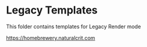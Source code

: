 # Legacy Templates

This folder contains templates for Legacy Render mode

<https://homebrewery.naturalcrit.com>
